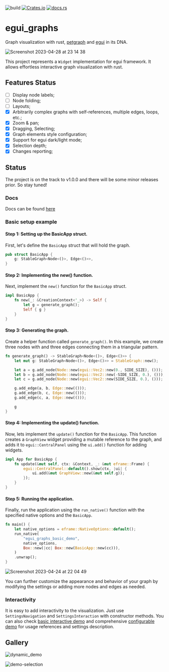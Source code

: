 ![build](https://github.com/blitzarx1/egui_graphs/actions/workflows/rust.yml/badge.svg)
[![Crates.io](https://img.shields.io/crates/v/egui_graphs)](https://crates.io/crates/egui_graphs)
[![docs.rs](https://img.shields.io/docsrs/egui_graphs)](https://docs.rs/egui_graphs)

# egui_graphs
Graph visualization with rust, [petgraph](https://github.com/petgraph/petgraph) and [egui](https://github.com/emilk/egui) in its DNA.

![Screenshot 2023-04-28 at 23 14 38](https://user-images.githubusercontent.com/32969427/235233765-23b0673b-70e5-4138-9384-180804392dba.png)

This project represents a `Widget` implementation for egui framework. It allows effortless interactive graph visualization with rust.

## Features Status
- [ ] Display node labels;
- [ ] Node folding;
- [ ] Layouts;
- [x] Arbitrarily complex graphs with self-references, multiple edges, loops, etc.;
- [x] Zoom & pan;
- [x] Dragging, Selecting;
- [x] Graph elements style configuration;
- [x] Support for egui dark/light mode;
- [x] Selection depth;
- [x] Changes reporting;

## Status
The project is on the track to v1.0.0 and there will be some minor releases prior. So stay tuned!

### Docs
Docs can be found [here](https://docs.rs/egui_graphs/latest/egui_graphs/)

### Basic setup example
#### Step 1: Setting up the BasicApp struct. 

First, let's define the `BasicApp` struct that will hold the graph.
```rust 
pub struct BasicApp {
    g: StableGraph<Node<()>, Edge<()>>,
}
```

#### Step 2: Implementing the new() function. 

Next, implement the `new()` function for the `BasicApp` struct.
```rust
impl BasicApp {
    fn new(_: &CreationContext<'_>) -> Self {
        let g = generate_graph();
        Self { g }
    }
}
```

#### Step 3: Generating the graph. 

Create a helper function called `generate_graph()`. In this example, we create three nodes with and three edges connecting them in a triangular pattern.
```rust 
fn generate_graph() -> StableGraph<Node<()>, Edge<()>> {
    let mut g: StableGraph<Node<()>, Edge<()>> = StableGraph::new();

    let a = g.add_node(Node::new(egui::Vec2::new(0., SIDE_SIZE), ()));
    let b = g.add_node(Node::new(egui::Vec2::new(-SIDE_SIZE, 0.), ()));
    let c = g.add_node(Node::new(egui::Vec2::new(SIDE_SIZE, 0.), ()));

    g.add_edge(a, b, Edge::new(()));
    g.add_edge(b, c, Edge::new(()));
    g.add_edge(c, a, Edge::new(()));

    g
}
```

#### Step 4: Implementing the update() function. 

Now, lets implement the `update()` function for the `BasicApp`. This function creates a `GraphView` widget providing a mutable reference to the graph, and adds it to `egui::CentralPanel` using the `ui.add()` function for adding widgets.
```rust 
impl App for BasicApp {
    fn update(&mut self, ctx: &Context, _: &mut eframe::Frame) {
        egui::CentralPanel::default().show(ctx, |ui| {
            ui.add(&mut GraphView::new(&mut self.g));
        });
    }
}
```

#### Step 5: Running the application. 

Finally, run the application using the `run_native()` function with the specified native options and the `BasicApp`.
```rust 
fn main() {
    let native_options = eframe::NativeOptions::default();
    run_native(
        "egui_graphs_basic_demo",
        native_options,
        Box::new(|cc| Box::new(BasicApp::new(cc))),
    )
    .unwrap();
}
```

![Screenshot 2023-04-24 at 22 04 49](https://user-images.githubusercontent.com/32969427/234086555-afdf5dfa-31be-46f2-b46e-1e9a45e1a50f.png)


You can further customize the appearance and behavior of your graph by modifying the settings or adding more nodes and edges as needed.

### Interactivity

It is easy to add interactivity to the visualization. Just use `SettingsNavigation` and `SettingsInteraction` with constructor methods. You can also check [basic interactive demo](https://github.com/blitzarx1/egui_graph/tree/master/examples/basic_interactive) and comprehensive [configurable demo](https://github.com/blitzarx1/egui_graph/tree/master/examples/configurable) for usage references and settings description.

## Gallery

![dynamic_demo](https://user-images.githubusercontent.com/32969427/235311610-b59b4cfb-3e93-49a2-8780-61a83a95af03.gif)

![demo-selection](https://user-images.githubusercontent.com/32969427/235490628-ec9c6d5c-63a1-401e-80cf-ccff207949c3.gif)

